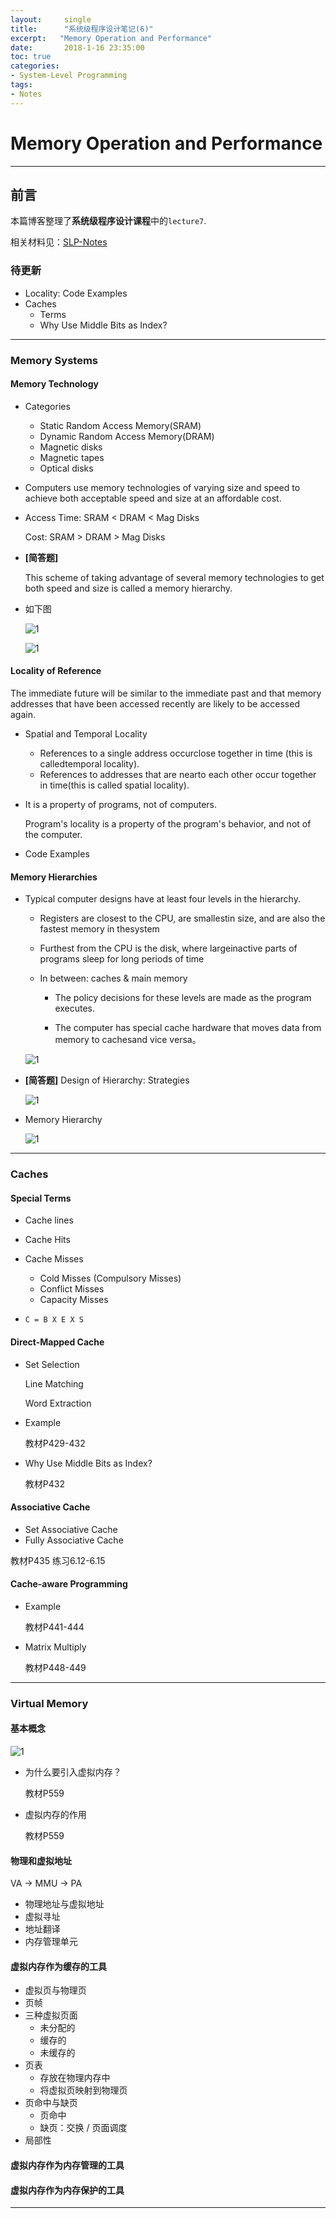 ```yaml
---
layout:     single
title:      "系统级程序设计笔记(6)"
excerpt:   "Memory Operation and Performance"
date:       2018-1-16 23:35:00
toc: true
categories:
- System-Level Programming
tags:
- Notes
---
```


# Memory Operation and Performance

---

## 前言

本篇博客整理了**系统级程序设计课程**中的`lecture7`.

相关材料见：[SLP-Notes](https://github.com/RMSnow/SLP-Notes.git)

### 待更新

- Locality: Code Examples
- Caches
  - Terms
  - Why Use Middle Bits as Index?

---

### Memory Systems

#### Memory Technology

- Categories
  - Static Random Access Memory(SRAM)
  - Dynamic Random Access Memory(DRAM)
  - Magnetic disks
  - Magnetic tapes
  - Optical disks

- Computers use memory technologies of varying size and speed to achieve both acceptable speed and size at an affordable cost.

- Access Time: SRAM < DRAM < Mag Disks

  Cost: SRAM > DRAM > Mag Disks

- **[简答题]**

  This scheme of taking advantage of several memory technologies to get both speed and size is called a memory hierarchy.

- 如下图

  ![1](https://raw.githubusercontent.com/RMSnow/SLP-Notes/master/pic/6/1.png)

  ![1](https://raw.githubusercontent.com/RMSnow/SLP-Notes/master/pic/6/2.png)

#### Locality of Reference

The immediate future will be similar to the immediate past and that memory addresses that have been accessed recently are likely to be accessed again.

- Spatial and Temporal Locality
  - References to a single address occurclose together in time (this is calledtemporal locality).
  - References to addresses that are nearto each other occur together in time(this is called spatial locality).

- It is a property of programs, not of computers.

  Program's locality is a property of the program's behavior, and not of the computer.

- Code Examples

#### Memory Hierarchies

- Typical computer designs have at least four levels in the hierarchy.
  - Registers are closest to the CPU, are smallestin size, and are also the fastest memory in thesystem

  - Furthest from the CPU is the disk, where largeinactive parts of programs sleep for long periods of time

  - In between: caches & main memory

    - The policy decisions for these levels are made as the program executes.

    - The computer has special cache hardware that moves data from memory to cachesand vice versa。

  ![1](https://raw.githubusercontent.com/RMSnow/SLP-Notes/master/pic/6/3.png)

- **[简答题]** Design of Hierarchy: Strategies

  ![1](https://raw.githubusercontent.com/RMSnow/SLP-Notes/master/pic/6/4.png)

- Memory Hierarchy

  ![1](https://raw.githubusercontent.com/RMSnow/SLP-Notes/master/pic/6/5.png)

---

### Caches

#### Special Terms

- Cache lines


- Cache Hits
- Cache Misses
  - Cold Misses (Compulsory Misses)
  - Conflict Misses
  - Capacity Misses
- `C = B X E X S`

#### Direct-Mapped Cache

- Set Selection

  Line Matching

  Word Extraction

- Example

  教材P429-432

- Why Use Middle Bits as Index?

  教材P432

####  Associative Cache

-  Set Associative Cache
- Fully  Associative Cache

教材P435 练习6.12-6.15

#### Cache-aware Programming

- Example

  教材P441-444

- Matrix Multiply

  教材P448-449

---

### Virtual Memory

#### 基本概念

![1](https://raw.githubusercontent.com/RMSnow/SLP-Notes/master/pic/6/6.png)

- 为什么要引入虚拟内存？

  教材P559

- 虚拟内存的作用

  教材P559

#### 物理和虚拟地址

VA -> MMU -> PA

- 物理地址与虚拟地址
- 虚拟寻址
- 地址翻译
- 内存管理单元

#### 虚拟内存作为缓存的工具

- 虚拟页与物理页
- 页帧
- 三种虚拟页面
  - 未分配的
  - 缓存的
  - 未缓存的
- 页表
  - 存放在物理内存中
  - 将虚拟页映射到物理页
- 页命中与缺页
  - 页命中
  - 缺页：交换 / 页面调度
- 局部性

#### 虚拟内存作为内存管理的工具

#### 虚拟内存作为内存保护的工具

---